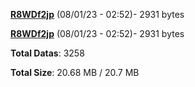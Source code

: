 [**R8WDf2jp**](/data/R8WDf2jp.txt) (08/01/23 - 02:52)- 2931 bytes

[**R8WDf2jp**](/data/R8WDf2jp.txt) (08/01/23 - 02:52)- 2931 bytes

**Total Datas**: 3258

**Total Size**: 20.68 MB / 20.7 MB